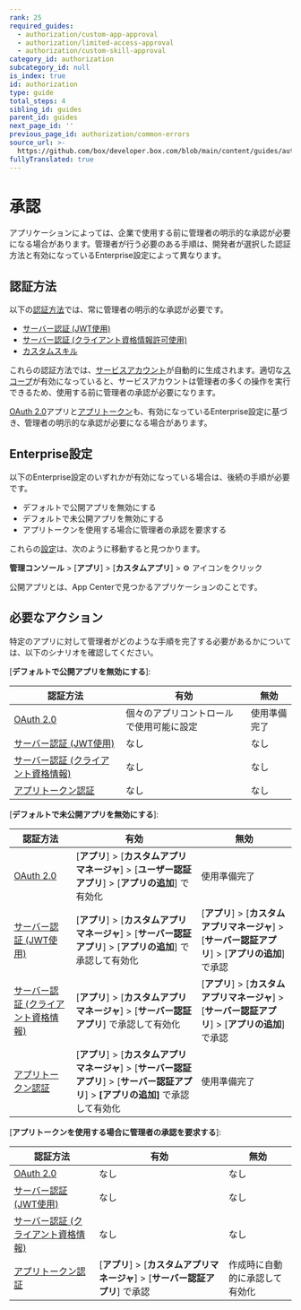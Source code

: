 ```yaml
---
rank: 25
required_guides:
  - authorization/custom-app-approval
  - authorization/limited-access-approval
  - authorization/custom-skill-approval
category_id: authorization
subcategory_id: null
is_index: true
id: authorization
type: guide
total_steps: 4
sibling_id: guides
parent_id: guides
next_page_id: ''
previous_page_id: authorization/common-errors
source_url: >-
  https://github.com/box/developer.box.com/blob/main/content/guides/authorization/index.md
fullyTranslated: true
---
```

# 承認

アプリケーションによっては、企業で使用する前に管理者の明示的な承認が必要になる場合があります。管理者が行う必要のある手順は、開発者が選択した認証方法と有効になっているEnterprise設定によって異なります。

## 認証方法

以下の[認証方法][auth]では、常に管理者の明示的な承認が必要です。

* [サーバー認証 (JWT使用)][jwt]
* [サーバー認証 (クライアント資格情報許可使用)][cc]
* [カスタムスキル][skill]

これらの認証方法では、[サービスアカウント][sa]が自動的に生成されます。適切な[スコープ][scopes]が有効になっていると、サービスアカウントは管理者の多くの操作を実行できるため、使用する前に管理者の承認が必要になります。 

[OAuth 2.0][oauth]アプリと[アプリトークン][apptoken]も、有効になっているEnterprise設定に基づき、管理者の明示的な承認が必要になる場合があります。 

## Enterprise設定

以下のEnterprise設定のいずれかが有効になっている場合は、後続の手順が必要です。 

* デフォルトで公開アプリを無効にする
* デフォルトで未公開アプリを無効にする
* アプリトークンを使用する場合に管理者の承認を要求する

これらの[設定][setting]は、次のように移動すると見つかります。 

**管理コンソール** > \[**アプリ**] > \[**カスタムアプリ**] > ⚙ アイコンをクリック

<Message tip>

公開アプリとは、App Centerで見つかるアプリケーションのことです。

</Message>

## 必要なアクション

特定のアプリに対して管理者がどのような手順を完了する必要があるかについては、以下のシナリオを確認してください。

<!-- markdownlint-disable line-length -->

<!--alex ignore-->

\[**デフォルトで公開アプリを無効にする**]:

| 認証方法                      | 有効                   | 無効     |
| ------------------------- | -------------------- | ------ |
| [OAuth 2.0][standauth]    | 個々のアプリコントロールで使用可能に設定 | 使用準備完了 |
| [サーバー認証 (JWT使用)][jwt]     | なし                   | なし     |
| [サーバー認証 (クライアント資格情報)][cc] | なし                   | なし     |
| [アプリトークン認証][apptoken]     | なし                   | なし     |

\[**デフォルトで未公開アプリを無効にする**]:

| 認証方法                      | 有効                                                                                              | 無効                                                                      |
| ------------------------- | ----------------------------------------------------------------------------------------------- | ----------------------------------------------------------------------- |
| [OAuth 2.0][standauth]    | \[**アプリ**] > \[**カスタムアプリマネージャ**] > \[**ユーザー認証アプリ**] > \[**アプリの追加**] で有効化                        | 使用準備完了                                                                  |
| [サーバー認証 (JWT使用)][jwt]     | \[**アプリ**] > \[**カスタムアプリマネージャ**] > \[**サーバー認証アプリ**] > \[**アプリの追加**] で承認して有効化                    | \[**アプリ**] > \[**カスタムアプリマネージャ**] > \[**サーバー認証アプリ**] > \[**アプリの追加**] で承認 |
| [サーバー認証 (クライアント資格情報)][cc] | \[**アプリ**] > \[**カスタムアプリマネージャ**] > \[**サーバー認証アプリ**] で承認して有効化                                    | \[**アプリ**] > \[**カスタムアプリマネージャ**] > \[**サーバー認証アプリ**] > \[**アプリの追加**] で承認 |
| [アプリトークン認証][apptoken]     | \[**アプリ**] > \[**カスタムアプリマネージャ**] > \[**サーバー認証アプリ**] > \[**サーバー認証アプリ**] > **\[アプリの追加]** で承認して有効化 | 使用準備完了                                                                  |

\[**アプリトークンを使用する場合に管理者の承認を要求する**]:

| 認証方法                      | 有効                                                      | 無効              |
| ------------------------- | ------------------------------------------------------- | --------------- |
| [OAuth 2.0][standauth]    | なし                                                      | なし              |
| [サーバー認証 (JWT使用)][jwt]     | なし                                                      | なし              |
| [サーバー認証 (クライアント資格情報)][cc] | なし                                                      | なし              |
| [アプリトークン認証][apptoken]     | \[**アプリ**] > \[**カスタムアプリマネージャ**] > \[**サーバー認証アプリ**] で承認 | 作成時に自動的に承認して有効化 |

<!--alex enable-->

<!-- markdownlint-enable line-length -->

[auth]: g://authentication/select

<!-- i18n-enable localize-links -->

[setting]: https://support.box.com/hc/ja/articles/360044196653-カスタムアプリの管理

<!-- i18n-disable localize-links -->

[sa]: g://getting-started/user-types/service-account

[scopes]: g://api-calls/permissions-and-errors/scopes

[ag]: g://applications/app-center

[standauth]: g://authentication/oauth2

[jwt]: g://authentication/jwt

[cc]: g://authentication/client-credentials

[apptoken]: g://authentication/app-token

[skill]: g://applications/custom-skills

[oauth]: g://authentication/oauth2
